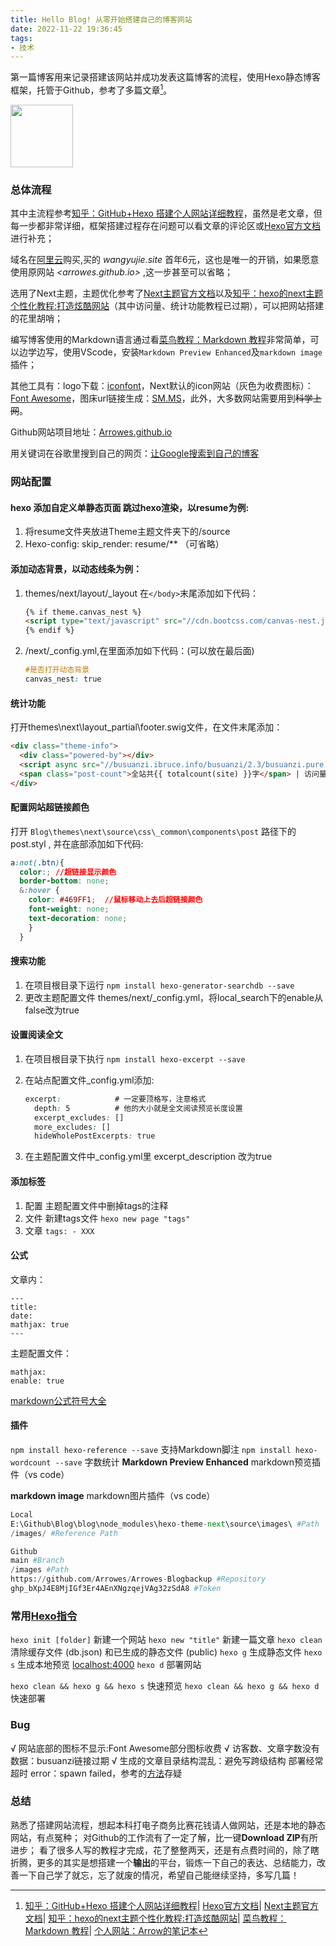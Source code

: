 ```yaml
---
title: Hello Blog! 从零开始搭建自己的博客网站
date: 2022-11-22 19:36:45
tags: 
- 技术
---
```

第一篇博客用来记录搭建该网站并成功发表这篇博客的流程，使用Hexo静态博客框架，托管于Github，参考了多篇文章[^1]。

<img decoding="async" src="https://s2.loli.net/2022/11/20/LG4pSfyvVZ6iBWc.jpg" width=100>

### 总体流程
其中主流程参考[知乎：GitHub+Hexo 搭建个人网站详细教程](https://zhuanlan.zhihu.com/p/26625249)，虽然是老文章，但每一步都非常详细，框架搭建过程存在问题可以看文章的评论区或[Hexo官方文档](https://hexo.io/zh-cn/docs/)进行补充；

域名在[阿里云](https://dc.console.aliyun.com/next/index?spm=5176.12818093.ProductAndResource--ali--widget-product-recent.dre1.265516d0P13nxv&accounttraceid=b4a1b2c1dcab4588a55aa2f5926041aazltv#/overview)购买,买的 *wangyujie.site* 首年6元，这也是唯一的开销，如果愿意使用原网站 *<arrowes.github.io>* ,这一步甚至可以省略；

选用了Next主题，主题优化参考了[Next主题官方文档](http://theme-next.iissnan.com/getting-started.html)以及[知乎：hexo的next主题个性化教程:打造炫酷网站](https://zhuanlan.zhihu.com/p/28128674)（其中访问量、统计功能教程已过期），可以把网站搭建的花里胡哨；

编写博客使用的Markdown语言通过看[菜鸟教程：Markdown 教程](https://www.runoob.com/markdown/md-tutorial.html)非常简单，可以边学边写，使用VScode，安装``Markdown Preview Enhanced``及``markdown image``插件；

其他工具有：logo下载：[iconfont](https://www.iconfont.cn/)，Next默认的icon网站（灰色为收费图标）：[Font Awesome](https://fontawesome.com/icons)，图床url链接生成：[SM.MS](https://sm.ms/)，此外，大多数网站需要用到~~科学上网~~。

Github网站项目地址：[Arrowes.github.io](https://github.com/Arrowes/Arrowes.github.io)

用关键词在谷歌里搜到自己的网页：[让Google搜索到自己的博客](https://zoharandroid.github.io/2019-08-03-%E8%AE%A9%E8%B0%B7%E6%AD%8C%E6%90%9C%E7%B4%A2%E5%88%B0%E8%87%AA%E5%B7%B1%E7%9A%84%E5%8D%9A%E5%AE%A2/)

### 网站配置
#### hexo 添加自定义单静态页面 跳过hexo渲染，以resume为例:
1. 将resume文件夹放进Theme主题文件夹下的/source
2. Hexo-config: skip_render: resume/** （可省略）

#### 添加动态背景，以动态线条为例：
1. themes/next/layout/_layout 在`</body>`末尾添加如下代码：
     ```html
     {% if theme.canvas_nest %}
     <script type="text/javascript" src="//cdn.bootcss.com/canvas-nest.js/1.0.0/canvas-nest.min.js"></script>
     {% endif %}
     ```
2. /next/_config.yml,在里面添加如下代码：(可以放在最后面)
     ```css
     #是否打开动态背景
     canvas_nest: true
     ```

#### 统计功能
打开themes\next\layout\_partial\footer.swig文件，在文件末尾添加：
```html
<div class="theme-info">
  <div class="powered-by"></div>
  <script async src="//busuanzi.ibruce.info/busuanzi/2.3/busuanzi.pure.mini.js"></script>
  <span class="post-count">全站共{{ totalcount(site) }}字</span> | 访问量<span id="busuanzi_value_site_pv"></span>次
</div>
```
#### 配置网站超链接颜色
打开 `Blog\themes\next\source\css\_common\components\post` 路径下的post.styl , 并在底部添加如下代码:

```css
a:not(.btn){
  color:; //超链接显示颜色
  border-bottom: none;
  &:hover {
	color: #469FF1;  //鼠标移动上去后超链接颜色
	font-weight: none;
	text-decoration: none;
	}
  }
  ```

#### 搜索功能
1. 在项目根目录下运行 ``npm install hexo-generator-searchdb --save``
2. 更改主题配置文件 themes/next/_config.yml，将local_search下的enable从false改为true

#### 设置阅读全文
1. 在项目根目录下执行 ``npm install hexo-excerpt --save``
2. 在站点配置文件_config.yml添加:
    ```css
    excerpt:			# 一定要顶格写，注意格式
      depth: 5			# 他的大小就是全文阅读预览长度设置
      excerpt_excludes: []
      more_excludes: []
      hideWholePostExcerpts: true
      ```

3. 在主题配置文件中_config.yml里 excerpt_description 改为true

#### 添加标签
1. 配置 主题配置文件中删掉tags的注释
2. 文件 新建tags文件 ``hexo new page "tags"``
3. 文章 ``tags: - XXX``

#### 公式
文章内：
```
---
title:
date:
mathjax: true
---
 ```
主题配置文件：
 ```
mathjax:
enable: true
 ```
[markdown公式符号大全](https://blog.csdn.net/konglongdanfo1/article/details/85204312)

#### 插件
``npm install hexo-reference --save`` 支持Markdown脚注
``npm install hexo-wordcount --save`` 字数统计
**Markdown Preview Enhanced** markdown预览插件（vs code）

**markdown image** markdown图片插件（vs code）
 ```py
Local
E:\Github\Blog\blog\node_modules\hexo-theme-next\source\images\ #Path
/images/ #Reference Path

Github
main #Branch
/images #Path
https://github.com/Arrowes/Arrowes-Blogbackup #Repository
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 #Token
 ```

### 常用[Hexo指令](https://hexo.io/zh-cn/docs/commands)
`hexo init [folder]` 新建一个网站
`hexo new "title"` 新建一篇文章
`hexo clean` 清除缓存文件 (db.json) 和已生成的静态文件 (public)
`hexo g` 生成静态文件
`hexo s` 生成本地预览 <localhost:4000>
`hexo d` 部署网站

`hexo clean && hexo g && hexo s` 快速预览
`hexo clean && hexo g && hexo d` 快速部署


### Bug
√ 网站底部的图标不显示:Font Awesome部分图标收费
√ 访客数、文章字数没有数据：busuanzi链接过期
√ 生成的文章目录结构混乱：避免写跨级结构
部署经常超时 error：spawn failed，参考的[方法](https://blog.csdn.net/HTL2018/article/details/106876940)存疑


### 总结
熟悉了搭建网站流程，想起本科打电子商务比赛花钱请人做网站，还是本地的静态网站，有点冤种；
对Github的工作流有了一定了解，比一键**Download ZIP**有所进步；
看了很多人写的教程才完成，花了整整两天，还是有点费时间的，除了瞎折腾，更多的其实是想搭建一个**输出**的平台，锻炼一下自己的表达、总结能力，改善一下自己学了就忘，忘了就废的情况，希望自己能继续坚持，多写几篇！



[^1]:[知乎：GitHub+Hexo 搭建个人网站详细教程](https://zhuanlan.zhihu.com/p/26625249)|
[Hexo官方文档](https://hexo.io/zh-cn/docs/)|
[Next主题官方文档](http://theme-next.iissnan.com/getting-started.html)|
[知乎：hexo的next主题个性化教程:打造炫酷网站](https://zhuanlan.zhihu.com/p/28128674)|
[菜鸟教程：Markdown 教程](https://www.runoob.com/markdown/md-tutorial.html)|
[个人网站：Arrow的笔记本](http://wangyujie.site/)